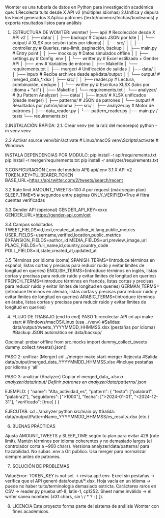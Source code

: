 Womter es una tubería de datos en Python para investigación académica que:
1.Recolecta tuits desde X API v2 (múltiples idiomas)
2.Unifica y depura los Excel generados
3.Aplica patrones (texto/números/fechas/booleanos) y exporta resultados listos para análisis

1. ESTRUCTURA DE WOMTER:
womter/
├── api/                  # Recolección desde X API v2
│   ├── data/
│   │   ├── backup/       # Copias JSON por lote
│   │   └── output/       # XLSX por sesión (tabs por idioma)
│   ├── src/
│   │   ├── controller.py # Queries, rate-limit, paginación, backup
│   │   ├── main.py       # Entry point
│   │   ├── mocks.py      # Datos simulados offline
│   │   ├── settings.py   # Config .env
│   │   └── writter.py    # Excel estilizado + Gender API
│   ├── .env              # Variables de entorno
│   ├── Makefile
│   └── requirements.txt
│
├── merger/               # Unificación de salidas
│   ├── data/
│   │   ├── input/        # Recibe archivos desde api/data/output
│   │   └── output/       # merged_data_*.xlsx
│   ├── src/
│   │   ├── reader.py     # Lectura, combinación, dedupe
│   │   └── writter.py    # Escritura XLSX (tabs por idioma + "all")
│   ├── Makefile
│   └── requirements.txt
│
└── analyzer/             # (tu Pattern Analyzer)
    ├── data/
    │   ├── input/        # XLSX unificados (desde merger)
    │   ├── patterns/     # JSON de patrones
    │   └── output/       # Resultados por patrón/idioma
    ├── src/
    │   ├── analyzer.py   # Motor de patrones
    │   ├── data_reader.py
    │   └── pattern_reader.py
    ├── main.py / tests
    └── requirements.txt

2.INSTALACIÓN RÁPIDA:
2.1. Crear venv (en la raíz del monorepo)
python -m venv venv

2.2 Activar
source venv/bin/activate      # Linux/macOS
venv\Scripts\activate         # Windows

INSTALA DEPENDENCIAS POR MODULO:
pip install -r api/requirements.txt
pip install -r merger/requirements.txt
pip install -r analyzer/requirements.txt

3.CONFIGURACIÓN (.env del módulo API)
api/.env
3.1 X API v2
TOKEN_KEY=TU_BEARER_TOKEN
BASE_URL=https://api.twitter.com/2/tweets/search/recent

3.2 Rate limit
AMOUNT_TWEETS=100          # por request (máx según plan)
SLEEP_TIME=5               # segundos entre páginas
ONLY_VERIFIED=True         # filtra cuentas verificadas

3.3 Gender API (opcional)
GENDER_API_KEY=xxxx
GENDER_URL=https://gender-api.com/get

3.4 Campos solicitados
TWEET_FIELDS=id,text,created_at,author_id,lang,public_metrics
USER_FIELDS=username,verified,location,public_metrics
EXPANSION_FIELDS=author_id
MEDIA_FIELDS=url,preview_image_url
PLACE_FIELDS=full_name,id,country,country_code
POLL_FIELDS=id,state,created_at,updated_at

3.5 Términos por idioma (coma)
SPANISH_TERMS=(introduce términos en español, listas cortas y precisas para reducir ruido y evitar límites de longitud en queries)
ENGLISH_TERMS=(introduce términos en inglés, listas cortas y precisas para reducir ruido y evitar límites de longitud en queries)
FRENCH_TERMS=(introduce términos en francés, listas cortas y precisas para reducir ruido y evitar límites de longitud en queries)
GERMAN_TERMS=(introduce términos en alemán, listas cortas y precisas para reducir ruido y evitar límites de longitud en queries)
ARABIC_TERMS=(introduce términos en árabe, listas cortas y precisas para reducir ruido y evitar límites de longitud en queries)

4. FLUJO DE TRABAJO (end to end)
PASO 1: recolectar API
cd api
make start          # Windows/macOS/Linux (usa ../venv)
#Salidas: data/output/tweets_YYYYMMDD_HHMMSS.xlsx (pestañas por idioma)
#Backup JSON automático en data/backup/

Opcional: probar offline
from src.mocks import dummy_collect_tweets
dummy_collect_tweets().json()

PASO 2: unificar (Merger)
cd ../merger
make start-merger          #ejecuta
#Salida: data/output/merged_data_YYYYMMDD_HHMMSS.xlsx
#Incluye pestañas por idioma y 'all'

PASO 3: analizar (Analyzer)
Copiar el merged_data_*.xlsx a analyzer/data/input/
Definir patrones en analyzer/data/patterns/*.json

EJEMPLO:
{
  "name": "Alta_actividad_es",
  "pattern": {
    "texto": ["palabra1", "palabra2"],
    "seguidores": [">1000"],
    "fecha": [">2024-01-01", "<2024-12-31"],
    "verificado": [true]
  }
}

EJECUTAR:
cd ../analyzer
python src/main.py
#Salida: data/output/PatternName_YYYYMMDD_HHMMSS/es_results.xlsx (etc.)

6. BUENAS PRÁCTICAS

Ajusta AMOUNT_TWEETS y SLEEP_TIME según tu plan para evitar 429 (rate limit).
Mantén términos por idioma coherentes y no demasiado largos (el controlador corta a ~900 chars).
Versiona analyzer/data/patterns/ para trazabilidad.
No subas .env a Git público.
Usa merger para normalizar siempre antes de patrones.

7. SOLUCIÓN DE PROBLEMAS

ValueError: TOKEN_KEY is not set → revisa api/.env.
Excel sin pestañas → verifica que el API generó data/output/*.xlsx.
Hoja vacía en un idioma → puede no haber tuits/terminología demasiado estricta.
Carácteres raros en CSV → reader.py prueba utf-8, latin-1, cp1252.
Sheet name inválido → el writer sanea nombres (≤31 chars, sin \ / * ? : [ ]).

8. LICENCIA
Este proyecto forma parte del sistema de análisis Womter con fines académicos.
